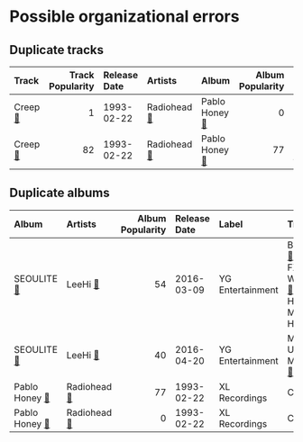 # Possible organizational errors

## Duplicate tracks

| Track | Track Popularity | Release Date | Artists | Album | Album Popularity | Playlists | Label | 💚 |
|:---|---:|:---|:---|:---|---:|:---|:---|:---|
| Creep [🔗](https://open.spotify.com/track/6b2oQwSGFkzsMtQruIWm2p) | 1 | 1993-02-22 | Radiohead [🔗](https://open.spotify.com/artist/4Z8W4fKeB5YxbusRsdQVPb) | Pablo Honey [🔗](https://open.spotify.com/album/6400dnyeDyD2mIFHfkwHXN) | 0 | Karaoke [🔗](https://open.spotify.com/playlist/784bxrrG3W6L0naOkaCL5F) | XL Recordings | |
| Creep [🔗](https://open.spotify.com/track/70LcF31zb1H0PyJoS1Sx1r) | 82 | 1993-02-22 | Radiohead [🔗](https://open.spotify.com/artist/4Z8W4fKeB5YxbusRsdQVPb) | Pablo Honey [🔗](https://open.spotify.com/album/3gBVdu4a1MMJVMy6vwPEb8) | 77 | Indie/Alternative [🔗](https://open.spotify.com/playlist/4Xh0xXGeyxbMXBDsxluPsa) | XL Recordings | 💚 |

## Duplicate albums

| Album | Artists | Album Popularity | Release Date | Label | Tracks | Playlists |
|:---|:---|---:|:---|:---|:---|:---|
| SEOULITE [🔗](https://open.spotify.com/album/2c41Flo2HQgy0A9P3xuSFf) | LeeHi [🔗](https://open.spotify.com/artist/7cVZApDoQZpS447nHTsNqu) | 54 | 2016-03-09 | YG Entertainment | BREATHE [🔗](https://open.spotify.com/track/6G4z9WbxyEeWdEQTfShACT),<br>FXXK WIT US [🔗](https://open.spotify.com/track/6wj3blmFAG2pNWQ40Yuaq8),<br>HOLD MY HAND [🔗](https://open.spotify.com/track/7bwSMCwF2C4cK2W97H6oCA) | K-Pop Favorites [🔗](https://open.spotify.com/playlist/1ZbxKv1noxwZ4zFgRNEFIo),<br>K-Pop [🔗](https://open.spotify.com/playlist/0Xp2gQ9p4VMgt5HauIfIq7) |
| SEOULITE [🔗](https://open.spotify.com/album/3cGyWEJaQlj7kCdKBCOGeb) | LeeHi [🔗](https://open.spotify.com/artist/7cVZApDoQZpS447nHTsNqu) | 40 | 2016-04-20 | YG Entertainment | MISSING U [🔗](https://open.spotify.com/track/4uk677I1lb0ZPSXGhL2FcA),<br>MY STAR [🔗](https://open.spotify.com/track/42Dl2MOplqImwLoIPMv6Me) | K-Pop [🔗](https://open.spotify.com/playlist/0Xp2gQ9p4VMgt5HauIfIq7) |
| Pablo Honey [🔗](https://open.spotify.com/album/3gBVdu4a1MMJVMy6vwPEb8) | Radiohead [🔗](https://open.spotify.com/artist/4Z8W4fKeB5YxbusRsdQVPb) | 77 | 1993-02-22 | XL Recordings | Creep [🔗](https://open.spotify.com/track/70LcF31zb1H0PyJoS1Sx1r) | Indie/Alternative [🔗](https://open.spotify.com/playlist/4Xh0xXGeyxbMXBDsxluPsa) |
| Pablo Honey [🔗](https://open.spotify.com/album/6400dnyeDyD2mIFHfkwHXN) | Radiohead [🔗](https://open.spotify.com/artist/4Z8W4fKeB5YxbusRsdQVPb) | 0 | 1993-02-22 | XL Recordings | Creep [🔗](https://open.spotify.com/track/6b2oQwSGFkzsMtQruIWm2p) | Karaoke [🔗](https://open.spotify.com/playlist/784bxrrG3W6L0naOkaCL5F) |
